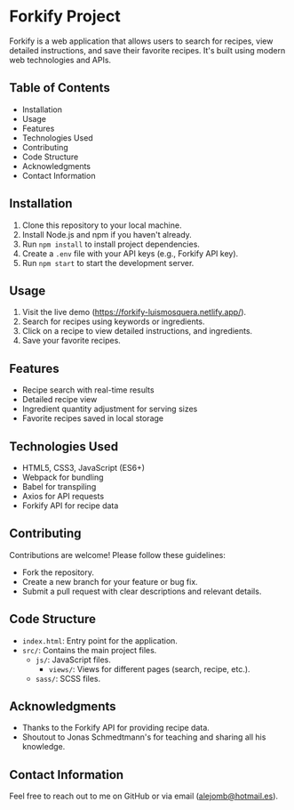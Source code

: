 # Forkify Project

Forkify is a web application that allows users to search for recipes, view detailed instructions, and save their favorite recipes. It's built using modern web technologies and APIs.

## Table of Contents

- Installation
- Usage
- Features
- Technologies Used
- Contributing
- Code Structure
- Acknowledgments
- Contact Information

## Installation

1. Clone this repository to your local machine.
2. Install Node.js and npm if you haven't already.
3. Run `npm install` to install project dependencies.
4. Create a `.env` file with your API keys (e.g., Forkify API key).
5. Run `npm start` to start the development server.

## Usage

1. Visit the live demo (https://forkify-luismosquera.netlify.app/).
2. Search for recipes using keywords or ingredients.
3. Click on a recipe to view detailed instructions, and ingredients.
4. Save your favorite recipes.

## Features

- Recipe search with real-time results
- Detailed recipe view
- Ingredient quantity adjustment for serving sizes
- Favorite recipes saved in local storage

## Technologies Used

- HTML5, CSS3, JavaScript (ES6+)
- Webpack for bundling
- Babel for transpiling
- Axios for API requests
- Forkify API for recipe data

## Contributing

Contributions are welcome! Please follow these guidelines:

- Fork the repository.
- Create a new branch for your feature or bug fix.
- Submit a pull request with clear descriptions and relevant details.

## Code Structure

- `index.html`: Entry point for the application.
- `src/`: Contains the main project files.
  - `js/`: JavaScript files.
    - `views/`: Views for different pages (search, recipe, etc.).
  - `sass/`: SCSS files.

## Acknowledgments

- Thanks to the Forkify API for providing recipe data.
- Shoutout to Jonas Schmedtmann's for teaching and sharing all his knowledge.

## Contact Information

Feel free to reach out to me on GitHub or via email (alejomb@hotmail.es).

